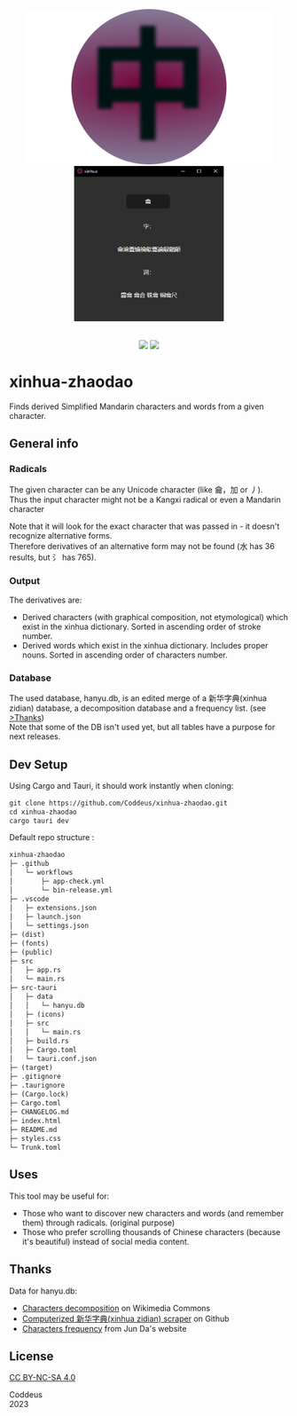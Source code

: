 <div align="center">
    <img src="docs/1.1.svg" alt="Logo" title="logo" style="height: 20em">  
    <img src="docs/example.png" alt="Lookup example" title="example" style="height: 20em">  
</div>
<br/>
<div align="center">

![](https://img.shields.io/github/actions/workflow/status/coddeus/xinhua-zhaodao/app-check.yml?label=Build%20on%20all%20OS) 
![](https://img.shields.io/github/v/release/Coddeus/xinhua-zhaodao)
</div>

# xinhua-zhaodao

Finds derived Simplified Mandarin characters and words from a given character.

## General info
### Radicals
The given character can be any Unicode character (like ⿕，加 or 丿).  
Thus the input character might not be a Kangxi radical or even a Mandarin character

Note that it will look for the exact character that was passed in - it doesn't recognize alternative forms.  
Therefore derivatives of an alternative form may not be found (水 has 36 results, but 氵 has 765).

### Output
The derivatives are: 
- Derived characters (with graphical composition, not etymological) which exist in the xinhua dictionary. Sorted in ascending order of stroke number.
- Derived words which exist in the xinhua dictionary. Includes proper nouns. Sorted in ascending order of characters number.

### Database
The used database, hanyu.db, is an edited merge of a 新华字典(xinhua zidian) database, a decomposition database and a frequency list. (see  [>Thanks](#thanks))  
Note that some of the DB isn't used yet, but all tables have a purpose for next releases.


## Dev Setup
Using Cargo and Tauri, it should work instantly when cloning: 
```
git clone https://github.com/Coddeus/xinhua-zhaodao.git
cd xinhua-zhaodao
cargo tauri dev

```
Default repo structure : 
```
xinhua-zhaodao
├─ .github
│   └─ workflows
│       ├─ app-check.yml
│       └─ bin-release.yml
├─ .vscode
│   ├─ extensions.json
│   ├─ launch.json
│   └─ settings.json
├─ (dist)
├─ (fonts)
├─ (public)
├─ src
│   ├─ app.rs
│   └─ main.rs
├─ src-tauri
│   ├─ data
│   │   └─ hanyu.db
│   ├─ (icons)
│   ├─ src
│   │   └─ main.rs
│   ├─ build.rs
│   ├─ Cargo.toml
│   └─ tauri.conf.json
├─ (target)
├─ .gitignore
├─ .taurignore
├─ (Cargo.lock)
├─ Cargo.toml
├─ CHANGELOG.md
├─ index.html
├─ README.md
├─ styles.css
└─ Trunk.toml
```


## Uses
This tool may be useful for: 
- Those who want to discover new characters and words (and remember them) through radicals. (original purpose)
- Those who prefer scrolling thousands of Chinese characters (because it's beautiful) instead of social media content.


## Thanks
Data for hanyu.db:
- [Characters decomposition](https://commons.wikimedia.org/wiki/Commons:Chinese_characters_decomposition) on Wikimedia Commons
- [Computerized 新华字典(xinhua zidian) scraper](https://github.com/pwxcoo/chinese-xinhua) on Github
- [Characters frequency](https://lingua.mtsu.edu/chinese-computing/statistics/char/list.php?Which=MO) from Jun Da's website


## License
[CC BY-NC-SA 4.0](https://creativecommons.org/licenses/by-nc-sa/4.0/) 


Coddeus  
2023
